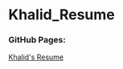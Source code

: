 # Khalid_Resume
### GitHub Pages:
[Khalid's Resume](https://khalidlido.github.io/Khalid_Resume/Index.html)

